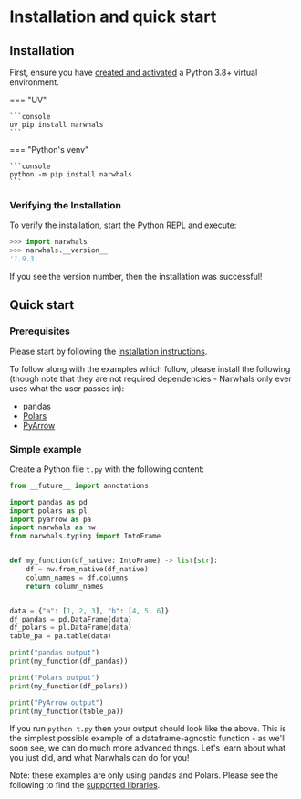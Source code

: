 # Installation and quick start

## Installation

First, ensure you have [created and activated](https://docs.python.org/3/library/venv.html) a Python 3.8+ virtual environment.

=== "UV"

    ```console
    uv pip install narwhals
    ```

=== "Python's venv"

    ```console
    python -m pip install narwhals
    ```

### Verifying the Installation

To verify the installation, start the Python REPL and execute:
```python
>>> import narwhals
>>> narwhals.__version__
'1.9.3'
```
If you see the version number, then the installation was successful!

## Quick start

### Prerequisites

Please start by following the [installation instructions](installation.md).

To follow along with the examples which follow, please install the following (though note that
they are not required dependencies - Narwhals only ever uses what the user passes in):

- [pandas](https://pandas.pydata.org/docs/getting_started/install.html)
- [Polars](https://pola-rs.github.io/polars/user-guide/installation/)
- [PyArrow](https://arrow.apache.org/docs/python/install.html)

### Simple example

Create a Python file `t.py` with the following content:

```python exec="1" source="above" session="quickstart" result="python"
from __future__ import annotations

import pandas as pd
import polars as pl
import pyarrow as pa
import narwhals as nw
from narwhals.typing import IntoFrame


def my_function(df_native: IntoFrame) -> list[str]:
    df = nw.from_native(df_native)
    column_names = df.columns
    return column_names


data = {"a": [1, 2, 3], "b": [4, 5, 6]}
df_pandas = pd.DataFrame(data)
df_polars = pl.DataFrame(data)
table_pa = pa.table(data)

print("pandas output")
print(my_function(df_pandas))

print("Polars output")
print(my_function(df_polars))

print("PyArrow output")
print(my_function(table_pa))
```

If you run `python t.py` then your output should look like the above. This is the simplest possible example of a dataframe-agnostic
function - as we'll soon see, we can do much more advanced things.
Let's learn about what you just did, and what Narwhals can do for you!

Note: these examples are only using pandas and Polars. Please see the following to find the [supported libraries](extending.md).
